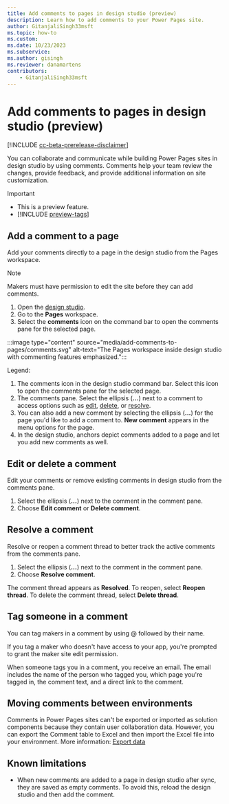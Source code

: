 ```yaml
---
title: Add comments to pages in design studio (preview)
description: Learn how to add comments to your Power Pages site.
author: GitanjaliSingh33msft
ms.topic: how-to
ms.custom: 
ms.date: 10/23/2023
ms.subservice:
ms.author: gisingh
ms.reviewer: danamartens
contributors:
    - GitanjaliSingh33msft
---
```


# Add comments to pages in design studio (preview)

[!INCLUDE [cc-beta-prerelease-disclaimer](../includes/cc-beta-prerelease-disclaimer.md)]

You can collaborate and communicate while building Power Pages sites in design studio by using comments. Comments help your team review the changes, provide feedback, and provide additional information on site customization. 

> [!IMPORTANT]
> - This is a preview feature.
> - [!INCLUDE [preview-tags](../includes/cc-preview-features-definition.md)]
## Add a comment to a page

Add your comments directly to a page in the design studio from the Pages workspace.

> [!NOTE]
> Makers must have permission to edit the site before they can add comments.
1. Open the [design studio](use-design-studio.md).
1. Go to the **Pages** workspace.
1. Select the **comments** icon on the command bar to open the comments pane for the selected page. 

:::image type="content" source="media/add-comments-to-pages/comments.svg" alt-text="The Pages workspace inside design studio with commenting features emphasized.":::

Legend:

1. The comments icon in the design studio command bar. Select this icon to open the comments pane for the selected page.
1. The comments pane. Select the ellipsis (**...**) next to a comment to access options such as [edit](#edit-or-delete-a-comment), [delete](#edit-or-delete-a-comment), or [resolve](#resolve-a-comment).
1. You can also add a new comment by selecting the ellipsis (**...**) for the page you'd like to add a comment to. **New comment** appears in the menu options for the page.
1. In the design studio, anchors depict comments added to a page and let you add new comments as well.

## Edit or delete a comment

Edit your comments or remove existing comments in design studio from the comments pane.

1. Select the ellipsis (**...**) next to the comment in the comment pane.
1. Choose **Edit comment** or **Delete comment**.

## Resolve a comment

Resolve or reopen a comment thread to better track the active comments from the comments pane.

1. Select the ellipsis (**...**) next to the comment in the comment pane.
1. Choose **Resolve comment**. 

The comment thread appears as **Resolved**. To reopen, select **Reopen thread**. To delete the comment thread, select **Delete thread**.

## Tag someone in a comment

You can tag makers in a comment by using @ followed by their name.

If you tag a maker who doesn't have access to your app, you're prompted to grant the maker site edit permission.

When someone tags you in a comment, you receive an email. The email includes the name of the person who tagged you, which page you're tagged in, the comment text, and a direct link to the comment.

## Moving comments between environments

Comments in Power Pages sites can't be exported or imported as solution components because they contain user collaboration data. However, you can export the Comment table to Excel and then import the Excel file into your environment. More information: [Export data](/power-apps/maker/data-platform/data-platform-import-export#export-data)

## Known limitations

- When new comments are added to a page in design studio after sync, they are saved as empty comments. To avoid this, reload the design studio and then add the comment.
